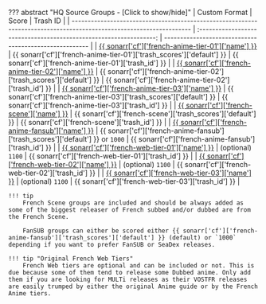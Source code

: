 ??? abstract "HQ Source Groups - [Click to show/hide]"
    | Custom Format                                                                                                       |                               Score                                | Trash ID                                               |
    | ------------------------------------------------------------------------------------------------------------------- | :----------------------------------------------------------------: | ------------------------------------------------------ |
    | [{{ sonarr['cf']['french-anime-tier-01']['name'] }}](/Sonarr/sonarr-collection-of-custom-formats/#fr-anime-tier-01) |     {{ sonarr['cf']['french-anime-tier-01']['trash_scores']['default'] }}      | {{ sonarr['cf']['french-anime-tier-01']['trash_id'] }} |
    | [{{ sonarr['cf']['french-anime-tier-02']['name'] }}](/Sonarr/sonarr-collection-of-custom-formats/#fr-anime-tier-02) |     {{ sonarr['cf']['french-anime-tier-02']['trash_scores']['default'] }}      | {{ sonarr['cf']['french-anime-tier-02']['trash_id'] }} |
    | [{{ sonarr['cf']['french-anime-tier-03']['name'] }}](/Sonarr/sonarr-collection-of-custom-formats/#fr-anime-tier-03) |     {{ sonarr['cf']['french-anime-tier-03']['trash_scores']['default'] }}      | {{ sonarr['cf']['french-anime-tier-03']['trash_id'] }} |
    | [{{ sonarr['cf']['french-scene']['name'] }}](/Sonarr/sonarr-collection-of-custom-formats/#fr-scene-groups)          |         {{ sonarr['cf']['french-scene']['trash_scores']['default'] }}          | {{ sonarr['cf']['french-scene']['trash_id'] }}         |
    | [{{ sonarr['cf']['french-anime-fansub']['name'] }}](/Sonarr/sonarr-collection-of-custom-formats/#fr-anime-fansub)   | {{ sonarr['cf']['french-anime-fansub']['trash_scores']['default'] }} or `1000` | {{ sonarr['cf']['french-anime-fansub']['trash_id'] }}  |
    | [{{ sonarr['cf']['french-web-tier-01']['name'] }}](/Sonarr/sonarr-collection-of-custom-formats/#fr-web-tier-01)     |                         (optional) `1100`                          | {{ sonarr['cf']['french-web-tier-01']['trash_id'] }}   |
    | [{{ sonarr['cf']['french-web-tier-02']['name'] }}](/Sonarr/sonarr-collection-of-custom-formats/#fr-web-tier-02)     |                         (optional) `1100`                          | {{ sonarr['cf']['french-web-tier-02']['trash_id'] }}   |
    | [{{ sonarr['cf']['french-web-tier-03']['name'] }}](/Sonarr/sonarr-collection-of-custom-formats/#fr-web-tier-03)     |                         (optional) `1100`                          | {{ sonarr['cf']['french-web-tier-03']['trash_id'] }}   |

    !!! tip
        French Scene groups are included and should be always added as some of the biggest releaser of French subbed and/or dubbed are from the French Scene.

        FanSUB groups can either be scored either {{ sonarr['cf']['french-anime-fansub']['trash_scores']['default'] }} (default) or `1000` depending if you want to prefer FanSUB or SeaDex releases.

    !!! tip "Original French Web Tiers"
        French Web tiers are optional and can be included or not. This is due because some of them tend to release some Dubbed anime. Only add them if you are looking for MULTi releases as their VOSTFR releases are easily trumped by either the original Anime guide or by the French Anime tiers.
